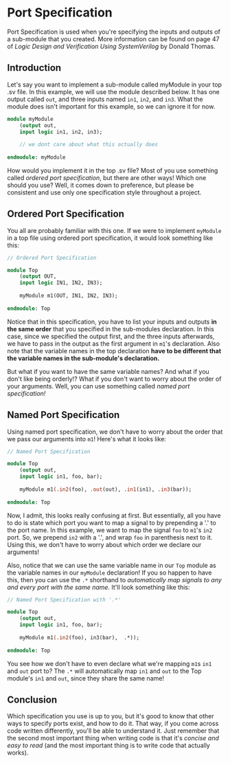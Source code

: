 # Port Specification
Port Specification is used when you're specifying the inputs and outputs of a sub-module that you created. More information can be found on page 47 of *Logic Design and Verification Using SystemVerilog* by Donald Thomas.

## Introduction
Let's say you want to implement a sub-module called myModule in your top .sv file. In this example, we will use the module described below. It has one output called `out`, and three inputs named `in1`, `in2`, and `in3`. What the module does isn't important for this example, so we can ignore it for now.

```sv
module myModule
	(output out,
	input logic in1, in2, in3);
	
	// we dont care about what this actually does
	
endmodule: myModule
```
How would you implement it in the top .sv file? Most of you use something called *ordered port specification*, but there are other ways! Which one should you use? Well, it comes down to preference, but please be consistent and use only one specification style throughout a project.

## Ordered Port Specification
You all are probably familiar with this one. If we were to implement `myModule` in a top file using ordered port specification, it would look something like this:

```sv
// Ordered Port Specification

module Top 
	(output OUT,
	input logic IN1, IN2, IN3);
	
	myModule m1(OUT, IN1, IN2, IN3);
	
endmodule: Top
```

Notice that in this specification, you have to list your inputs and outputs **in the same order** that you specified in the sub-modules declaration. In this case, since we specified the output first, and the three inputs afterwards, we have to pass in the output as the first argument in `m1`'s declaration. Also note that the variable names in the top declaration **have to be different that the variable names in the sub-module's declaration.**

But what if you want to have the same variable names? And what if you don't like being orderly!? What if you don't want to worry about the order of your arguments. Well, you can use something called *named port specification!*

## Named Port Specification

Using named port specification, we don't have to worry about the order that we pass our arguments into `m1`! Here's what it looks like:

```sv
// Named Port Specification

module Top 
	(output out,
	input logic in1, foo, bar);
	
	myModule m1(.in2(foo), .out(out), .in1(in1), .in3(bar));
	
endmodule: Top
```
Now, I admit, this looks really confusing at first. But essentially, all you have to do is state which port you want to map a signal to by prepending a '.' to the port name. In this example, we want to map the signal `foo` to `m1`'s `in2` port. So, we prepend `in2` with a '.', and wrap `foo` in parenthesis next to it. Using this, we don't have to worry about which order we declare our arguments! 

Also, notice that we can use the same variable name in our `Top` module as the variable names in our `myModule` declaration! If you so happen to have this, then you can use the `.*` shorthand to *automatically map signals to any and every port with the same name.* It'll look something like this:

```sv
// Named Port Specification with '.*'

module Top 
	(output out,
	input logic in1, foo, bar);
	
	myModule m1(.in2(foo), in3(bar),  .*));
	
endmodule: Top
```

You see how we don't have to even declare what we're mapping `m1`s `in1` and `out` port to? The `.*` will automatically map `in1` and `out` to the Top module's `in1` and `out`, since they share the same name! 

## Conclusion
Which specification you use is up to you, but it's good to know that other ways to specify ports exist, and how to do it. That way, if you come across code written differently, you'll be able to understand it. Just remember that the second most important thing when writing code is that it's *concise and easy to read* (and the most important thing is to write code that actually works).
